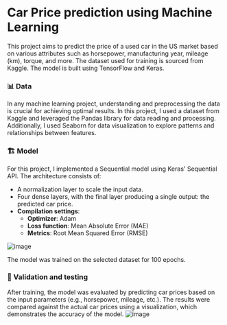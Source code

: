 # Car Price prediction using Machine Learning

This project aims to predict the price of a used car in the US market based on various attributes such as horsepower, manufacturing year, mileage (km), torque, and more. The dataset used for training is sourced from Kaggle. The model is built using TensorFlow and Keras.

### 📊 Data
In any machine learning project, understanding and preprocessing the data is crucial for achieving optimal results. In this project, I used a dataset from Kaggle and leveraged the Pandas library for data reading and processing. Additionally, I used Seaborn for data visualization to explore patterns and relationships between features.
### 🏗️ Model
For this project, I implemented a Sequential model using Keras' Sequential API. The architecture consists of:
  - A normalization layer to scale the input data.
  - Four dense layers, with the final layer producing a single output: the predicted car price.
  - **Compilation settings**:
     - **Optimizer**: Adam
     - **Loss function**: Mean Absolute Error (MAE)
    - **Metrics**: Root Mean Squared Error (RMSE)
   
![image](https://github.com/user-attachments/assets/9c0f6823-0b00-45c6-8618-dca6b9b4edd4)

The model was trained on the selected dataset for 100 epochs.

### 🧪 Validation and testing
After training, the model was evaluated by predicting car prices based on the input parameters (e.g., horsepower, mileage, etc.). The results were compared against the actual car prices using a visualization, which demonstrates the accuracy of the model.
![image](https://github.com/user-attachments/assets/51bc210a-b640-4e6f-a99e-ce33a1cd8bb0)

